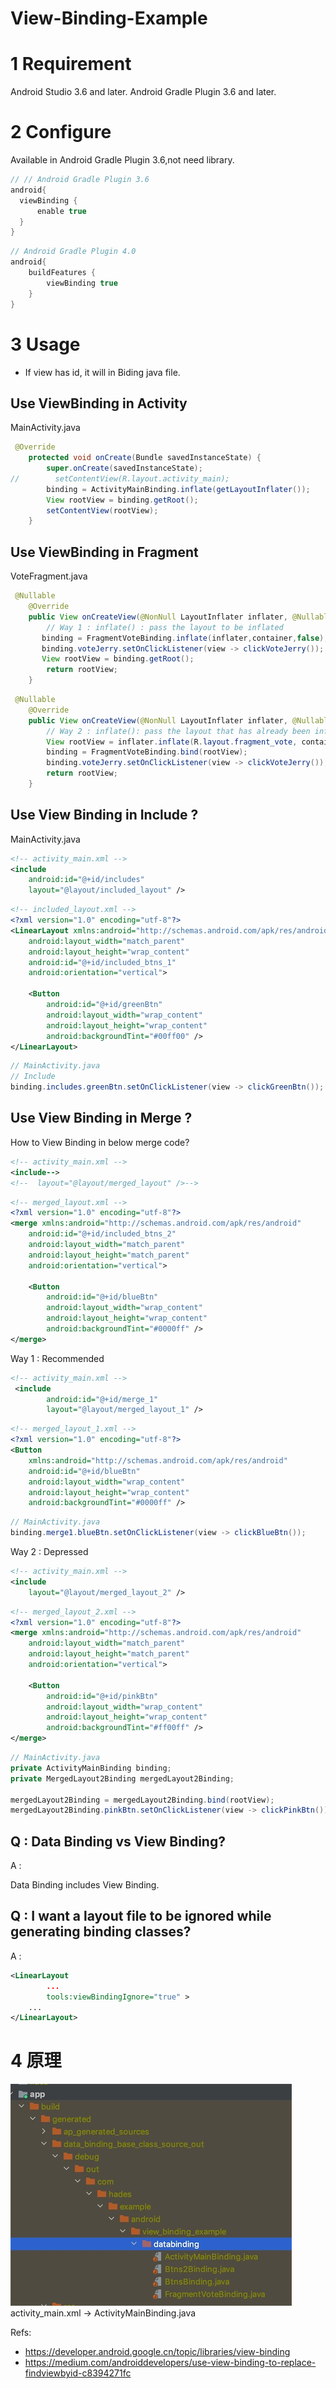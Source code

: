 # View-Binding-Example

# 1 Requirement
Android Studio 3.6 and later.
Android Gradle Plugin 3.6 and later.

# 2 Configure

Available in Android Gradle Plugin 3.6,not need library.


```groovy
// // Android Gradle Plugin 3.6
android{
  viewBinding {
      enable true
  }
}
```

```groovy
// Android Gradle Plugin 4.0
android{
    buildFeatures {
        viewBinding true
    }
}
```

# 3 Usage

- If view has id, it will in Biding java file.

## Use ViewBinding in Activity
MainActivity.java  
```java
 @Override
    protected void onCreate(Bundle savedInstanceState) {
        super.onCreate(savedInstanceState);
//        setContentView(R.layout.activity_main);
        binding = ActivityMainBinding.inflate(getLayoutInflater());
        View rootView = binding.getRoot();
        setContentView(rootView);
    }
```
## Use ViewBinding in Fragment
VoteFragment.java  
```java
 @Nullable
    @Override
    public View onCreateView(@NonNull LayoutInflater inflater, @Nullable ViewGroup container, @Nullable Bundle savedInstanceState) {
        // Way 1 : inflate() : pass the layout to be inflated
       binding = FragmentVoteBinding.inflate(inflater,container,false);
       binding.voteJerry.setOnClickListener(view -> clickVoteJerry());
       View rootView = binding.getRoot();
        return rootView;
    }
```

```java
 @Nullable
    @Override
    public View onCreateView(@NonNull LayoutInflater inflater, @Nullable ViewGroup container, @Nullable Bundle savedInstanceState) {
        // Way 2 : inflate(): pass the layout that has already been inflated
        View rootView = inflater.inflate(R.layout.fragment_vote, container, false);
        binding = FragmentVoteBinding.bind(rootView);
        binding.voteJerry.setOnClickListener(view -> clickVoteJerry());
        return rootView;
    }
```

## Use View Binding in Include ?
MainActivity.java  
```xml
<!-- activity_main.xml -->
<include
    android:id="@+id/includes"
    layout="@layout/included_layout" />
```

```xml
<!-- included_layout.xml -->
<?xml version="1.0" encoding="utf-8"?>
<LinearLayout xmlns:android="http://schemas.android.com/apk/res/android"
    android:layout_width="match_parent"
    android:layout_height="wrap_content"
    android:id="@+id/included_btns_1"
    android:orientation="vertical">

    <Button
        android:id="@+id/greenBtn"
        android:layout_width="wrap_content"
        android:layout_height="wrap_content"
        android:backgroundTint="#00ff00" />
</LinearLayout>
```

```java
// MainActivity.java
// Include
binding.includes.greenBtn.setOnClickListener(view -> clickGreenBtn());
```
## Use View Binding in Merge ?
How to View Binding in below merge code?
```xml
<!-- activity_main.xml -->
<include-->
<!--  layout="@layout/merged_layout" />-->
```

```xml
<!-- merged_layout.xml -->  
<?xml version="1.0" encoding="utf-8"?>
<merge xmlns:android="http://schemas.android.com/apk/res/android"
    android:id="@+id/included_btns_2"
    android:layout_width="match_parent"
    android:layout_height="match_parent"
    android:orientation="vertical">

    <Button
        android:id="@+id/blueBtn"
        android:layout_width="wrap_content"
        android:layout_height="wrap_content"
        android:backgroundTint="#0000ff" />
</merge>
```

Way 1 : Recommended
```xml
<!-- activity_main.xml -->
 <include
        android:id="@+id/merge_1"
        layout="@layout/merged_layout_1" />
```

```xml
<!-- merged_layout_1.xml -->
<?xml version="1.0" encoding="utf-8"?>
<Button
    xmlns:android="http://schemas.android.com/apk/res/android"
    android:id="@+id/blueBtn"
    android:layout_width="wrap_content"
    android:layout_height="wrap_content"
    android:backgroundTint="#0000ff" />
```

```java
// MainActivity.java
binding.merge1.blueBtn.setOnClickListener(view -> clickBlueBtn());
```

Way 2 : Depressed
```xml
<!-- activity_main.xml -->
<include
    layout="@layout/merged_layout_2" />
```

```xml
<!-- merged_layout_2.xml -->
<?xml version="1.0" encoding="utf-8"?>
<merge xmlns:android="http://schemas.android.com/apk/res/android"
    android:layout_width="match_parent"
    android:layout_height="match_parent"
    android:orientation="vertical">

    <Button
        android:id="@+id/pinkBtn"
        android:layout_width="wrap_content"
        android:layout_height="wrap_content"
        android:backgroundTint="#ff00ff" />
</merge>
```

```java
// MainActivity.java
private ActivityMainBinding binding;
private MergedLayout2Binding mergedLayout2Binding;

mergedLayout2Binding = mergedLayout2Binding.bind(rootView);
mergedLayout2Binding.pinkBtn.setOnClickListener(view -> clickPinkBtn());
```
## Q : Data Binding vs View Binding?
A :  

Data Binding includes View Binding.

## Q : I want a layout file to be ignored while generating binding classes?
A : 
```xml
<LinearLayout
        ...
        tools:viewBindingIgnore="true" >
    ...
</LinearLayout>
```
# 4 原理

![data_bind_dir](images/data_bind_dir.jpg)
activity_main.xml -> ActivityMainBinding.java


Refs:
- https://developer.android.google.cn/topic/libraries/view-binding
- https://medium.com/androiddevelopers/use-view-binding-to-replace-findviewbyid-c8394271fc

